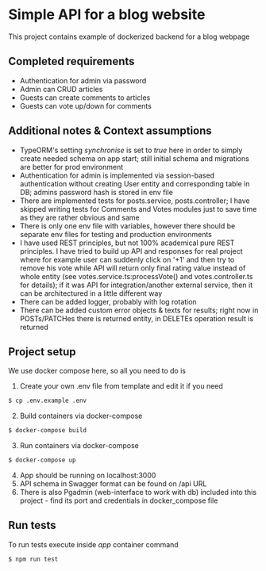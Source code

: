 # Simple API for a blog website

This project contains example of dockerized backend for a blog webpage 

## Completed requirements
* Authentication for admin via password
* Admin can CRUD articles
* Guests can create comments to articles
* Guests can vote up/down for comments

## Additional notes & Context assumptions
* TypeORM's setting _synchronise_ is set to _true_ here in order to simply create needed schema on app start; still 
initial schema and migrations are better for prod environment
* Authentication for admin is implemented via session-based authentication without creating User entity and 
corresponding table in DB; admins password hash is stored in env file
* There are implemented tests for posts.service, posts.controller; I have skipped writing 
tests for Comments and Votes modules just to save time as they are rather obvious and same
* There is only one env file with variables, however there should be separate env files for 
testing and production environments
* I have used REST principles, but not 100% academical pure REST principles. I have tried to build up API and responses
for real project where for example user can suddenly click on '+1' and then try to remove his vote while 
API will return only final rating value instead of whole entity (see votes.service.ts:processVote() and votes.controller.ts for details); 
if it was API for integration/another external service, then it can be architectured in a little different way
* There can be added logger, probably with log rotation
* There can be added custom error objects & texts for results; right now in POSTs/PATCHes there is returned entity, in DELETEs 
operation result is returned

## Project setup
We use docker compose here, so all you need to do is
1. Create your own .env file from template and edit it if you need
```bash
$ cp .env.example .env
```
2. Build containers via docker-compose
```bash
$ docker-compose build
```
3. Run containers via docker-compose
```bash
$ docker-compose up
```
4. App should be running on localhost:3000
5. API schema in Swagger format can be found on /api URL
6. There is also Pgadmin (web-interface to work with db) included into this project - find its port and credentials in docker_compose file

## Run tests
To run tests execute inside _app_ container command
```bash
$ npm run test
```


